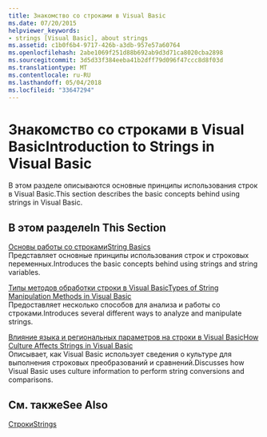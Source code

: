 ```yaml
---
title: Знакомство со строками в Visual Basic
ms.date: 07/20/2015
helpviewer_keywords:
- strings [Visual Basic], about strings
ms.assetid: c1b0f6b4-9717-426b-a3db-957e57a60764
ms.openlocfilehash: 2abe1069f251d88b692ab9d3d71ca8020cba2898
ms.sourcegitcommit: 3d5d33f384eeba41b2dff79d096f47ccc8d8f03d
ms.translationtype: MT
ms.contentlocale: ru-RU
ms.lasthandoff: 05/04/2018
ms.locfileid: "33647294"
---
```

# <a name="introduction-to-strings-in-visual-basic"></a><span data-ttu-id="b22d6-102">Знакомство со строками в Visual Basic</span><span class="sxs-lookup"><span data-stu-id="b22d6-102">Introduction to Strings in Visual Basic</span></span>
<span data-ttu-id="b22d6-103">В этом разделе описываются основные принципы использования строк в Visual Basic.</span><span class="sxs-lookup"><span data-stu-id="b22d6-103">This section describes the basic concepts behind using strings in Visual Basic.</span></span>  
  
## <a name="in-this-section"></a><span data-ttu-id="b22d6-104">В этом разделе</span><span class="sxs-lookup"><span data-stu-id="b22d6-104">In This Section</span></span>  
 [<span data-ttu-id="b22d6-105">Основы работы со строками</span><span class="sxs-lookup"><span data-stu-id="b22d6-105">String Basics</span></span>](../../../../visual-basic/programming-guide/language-features/strings/string-basics.md)  
 <span data-ttu-id="b22d6-106">Представляет основные принципы использования строк и строковых переменных.</span><span class="sxs-lookup"><span data-stu-id="b22d6-106">Introduces the basic concepts behind using strings and string variables.</span></span>  
  
 [<span data-ttu-id="b22d6-107">Типы методов обработки строки в Visual Basic</span><span class="sxs-lookup"><span data-stu-id="b22d6-107">Types of String Manipulation Methods in Visual Basic</span></span>](../../../../visual-basic/programming-guide/language-features/strings/types-of-string-manipulation-methods.md)  
 <span data-ttu-id="b22d6-108">Предоставляет несколько способов для анализа и работы со строками.</span><span class="sxs-lookup"><span data-stu-id="b22d6-108">Introduces several different ways to analyze and manipulate strings.</span></span>  
  
 [<span data-ttu-id="b22d6-109">Влияние языка и региональных параметров на строки в Visual Basic</span><span class="sxs-lookup"><span data-stu-id="b22d6-109">How Culture Affects Strings in Visual Basic</span></span>](../../../../visual-basic/programming-guide/language-features/strings/how-culture-affects-strings.md)  
 <span data-ttu-id="b22d6-110">Описывает, как Visual Basic использует сведения о культуре для выполнения строковых преобразований и сравнений.</span><span class="sxs-lookup"><span data-stu-id="b22d6-110">Discusses how Visual Basic uses culture information to perform string conversions and comparisons.</span></span>  
  
## <a name="see-also"></a><span data-ttu-id="b22d6-111">См. также</span><span class="sxs-lookup"><span data-stu-id="b22d6-111">See Also</span></span>  
 [<span data-ttu-id="b22d6-112">Строки</span><span class="sxs-lookup"><span data-stu-id="b22d6-112">Strings</span></span>](../../../../visual-basic/programming-guide/language-features/strings/index.md)
